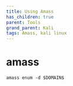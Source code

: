 ```yaml
---
title: Using Amass
has_children: true
parent: Tools
grand_parent: Kali
tags: Amass, kali linux
---
```


# amass
```
amass enum -d $DOMAIN$
```